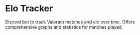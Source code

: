 # Elo Tracker
Discord bot to track Valorant matches and elo over time. Offers comprehensive graphs and statistics for matches played.

